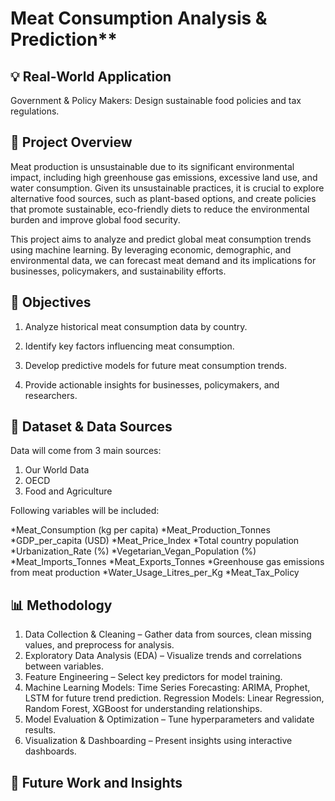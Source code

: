 # Meat Consumption Analysis & Prediction**

## 💡 Real-World Application
Government & Policy Makers: Design sustainable food policies and tax regulations.

## 📌 Project Overview
Meat production is unsustainable due to its significant environmental impact, including high greenhouse gas emissions, excessive land use, and water consumption. Given its unsustainable practices, it is crucial to explore alternative food sources, such as plant-based options, and create policies that promote sustainable, eco-friendly diets to reduce the environmental burden and improve global food security.

This project aims to analyze and predict global meat consumption trends using machine learning. By leveraging economic, demographic, and environmental data, we can forecast meat demand and its implications for businesses, policymakers, and sustainability efforts.

## 🎯 Objectives

1. Analyze historical meat consumption data by country.

2. Identify key factors influencing meat consumption.

3. Develop predictive models for future meat consumption trends.

4. Provide actionable insights for businesses, policymakers, and researchers.

## 📂 Dataset & Data Sources

Data will come from 3 main sources:
1. Our World Data
2. OECD
3. Food and Agriculture
   
Following variables will be included:

*Meat_Consumption (kg per capita)
*Meat_Production_Tonnes
*GDP_per_capita (USD)
*Meat_Price_Index
*Total country population
*Urbanization_Rate (%)
*Vegetarian_Vegan_Population (%)
*Meat_Imports_Tonnes
*Meat_Exports_Tonnes
*Greenhouse gas emissions from meat production
*Water_Usage_Litres_per_Kg
*Meat_Tax_Policy

## 📊 Methodology

1. Data Collection & Cleaning – Gather data from sources, clean missing values, and preprocess for analysis.
2. Exploratory Data Analysis (EDA) – Visualize trends and correlations between variables.
3. Feature Engineering – Select key predictors for model training.
4. Machine Learning Models:
    Time Series Forecasting: ARIMA, Prophet, LSTM for future trend prediction.
    Regression Models: Linear Regression, Random Forest, XGBoost for understanding relationships.
7. Model Evaluation & Optimization – Tune hyperparameters and validate results.
8. Visualization & Dashboarding – Present insights using interactive dashboards.

## 🚀 Future Work and Insights
